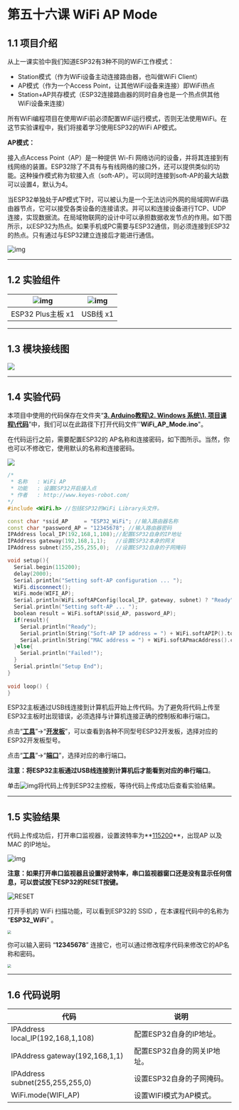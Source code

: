 # 第五十六课 WiFi AP Mode

## 1.1 项目介绍

从上一课实验中我们知道ESP32有3种不同的WiFi工作模式：

- Station模式（作为WiFi设备主动连接路由器，也叫做WiFi Client）
- AP模式（作为一个Access Point，让其他WiFi设备来连接）即WiFi热点
- Station+AP共存模式（ESP32连接路由器的同时自身也是一个热点供其他WiFi设备来连接）

所有WiFi编程项目在使用WiFi前必须配置WiFi运行模式，否则无法使用WiFi。在这节实验课程中，我们将接着学习使用ESP32的WiFi AP模式。

**AP模式：**

接入点Access Point（AP）是一种提供 Wi-Fi 网络访问的设备，并将其连接到有线网络的装置。ESP32除了不具有与有线网络的接口外，还可以提供类似的功能。这种操作模式称为软接入点（soft-AP）。可以同时连接到soft-AP的最大站数可以设置4，默认为4。

当ESP32单独处于AP模式下时，可以被认为是一个无法访问外网的局域网WiFi路由器节点，它可以接受各类设备的连接请求。并可以和连接设备进行TCP、UDP连接，实现数据流。在局域物联网的设计中可以承担数据收发节点的作用。如下图所示，以ESP32为热点。如果手机或PC需要与ESP32通信，则必须连接到ESP32的热点。只有通过与ESP32建立连接后才能进行通信。

![img](media/561101.png)

---

## 1.2 实验组件

| ![img](media/KS5016.png) | ![img](media/USB.jpg) |
| ------------------------ | --------------------- |
| ESP32 Plus主板 x1        | USB线  x1             |

---

## 1.3 模块接线图

![](media/011301.png)

---

## 1.4 实验代码

本项目中使用的代码保存在文件夹“<u>**3. Arduino教程\2. Windows 系统\1. 项目课程\代码**</u>”中，我们可以在此路径下打开代码文件''**WiFi_AP_Mode.ino**"。

在代码运行之前，需要配置ESP32的 AP名称和连接密码，如下图所示。当然，你也可以不修改它，使用默认的名称和连接密码。

![](media/561401.png)

```c++
/*
 * 名称   : WiFi AP
 * 功能   : 设置ESP32开启接入点
 * 作者   : http://www.keyes-robot.com/ 
*/
#include <WiFi.h> //包括ESP32的WiFi Library头文件。

const char *ssid_AP     = "ESP32_WiFi"; //输入路由器名称
const char *password_AP = "12345678"; //输入路由器密码
IPAddress local_IP(192,168,1,108);//配置ESP32自身的IP地址
IPAddress gateway(192,168,1,1);   //设置ESP32本身的网关
IPAddress subnet(255,255,255,0);  //设置ESP32自身的子网掩码

void setup(){
  Serial.begin(115200);
  delay(2000);
  Serial.println("Setting soft-AP configuration ... ");
  WiFi.disconnect();
  WiFi.mode(WIFI_AP);
  Serial.println(WiFi.softAPConfig(local_IP, gateway, subnet) ? "Ready" : "Failed!");
  Serial.println("Setting soft-AP ... ");
  boolean result = WiFi.softAP(ssid_AP, password_AP);
  if(result){
    Serial.println("Ready");
    Serial.println(String("Soft-AP IP address = ") + WiFi.softAPIP().toString());
    Serial.println(String("MAC address = ") + WiFi.softAPmacAddress().c_str());
  }else{
    Serial.println("Failed!");
  }
  Serial.println("Setup End");
}
 
void loop() {
}
```

ESP32主板通过USB线连接到计算机后开始上传代码。为了避免将代码上传至ESP32主板时出现错误，必须选择与计算机连接正确的控制板和串行端口。

点击“**<u>工具</u>**”→“**<u>开发板</u>**”，可以查看到各种不同型号ESP32开发板，选择对应的ESP32开发板型号。

点击“<u>**工具**</u>”→“**<u>端口</u>**”，选择对应的串行端口。

**注意：将ESP32主板通过USB线连接到计算机后才能看到对应的串行端口**。

单击![img](media/wps17.jpg)将代码上传到ESP32主控板，等待代码上传成功后查看实验结果。

---

## 1.5 实验结果

代码上传成功后，打开串口监视器，设置波特率为**<u>115200</u>**，出现AP 以及 MAC 的IP地址。

![img](media/561501.png)

**注意：如果打开串口监视器且设置好波特率，串口监视器窗口还是没有显示任何信息，可以尝试按下ESP32的RESET按键。**

![RESET](media/RESET.jpg)

打开手机的 WiFi 扫描功能，可以看到ESP32的 SSID ，在本课程代码中的名称为 “**ESP32_WiFi**” 。

<img src="media/561502.png" style="zoom: 50%;" />

你可以输入密码 “**12345678**” 连接它，也可以通过修改程序代码来修改它的AP名称和密码。

<img src="media/561503.png" style="zoom:50%;" />

---

## 1.6 代码说明

| 代码                              | 说明                        |
| --------------------------------- | --------------------------- |
| IPAddress local_IP(192,168,1,108) | 配置ESP32自身的IP地址。     |
| IPAddress gateway(192,168,1,1)    | 配置ESP32自身的网关IP地址。 |
| IPAddress subnet(255,255,255,0)   | 设置ESP32自身的子网掩码。   |
| WiFi.mode(WIFI_AP)                | 设置WIFI模式为AP模式。      |

 
